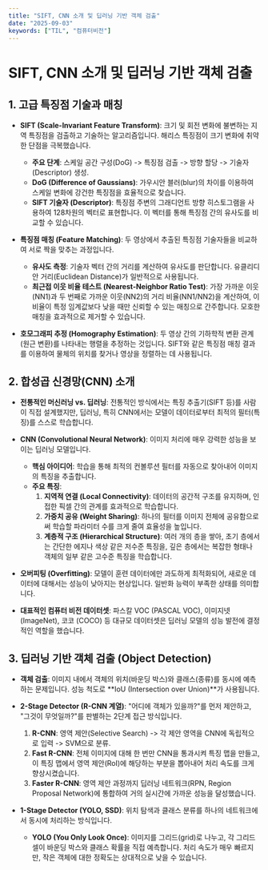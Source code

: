 ```yaml
---
title: "SIFT, CNN 소개 및 딥러닝 기반 객체 검출"
date: "2025-09-03"
keywords: ["TIL", "컴퓨터비전"]
---
```


# SIFT, CNN 소개 및 딥러닝 기반 객체 검출

## 1. 고급 특징점 기술과 매칭

- **SIFT (Scale-Invariant Feature Transform)**: 크기 및 회전 변화에 불변하는 지역 특징점을 검출하고 기술하는 알고리즘입니다. 해리스 특징점이 크기 변화에 취약한 단점을 극복했습니다.

  - **주요 단계**: 스케일 공간 구성(DoG) -> 특징점 검출 -> 방향 할당 -> 기술자(Descriptor) 생성.
  - **DoG (Difference of Gaussians)**: 가우시안 블러(blur)의 차이를 이용하여 스케일 변화에 강건한 특징점을 효율적으로 찾습니다.
  - **SIFT 기술자 (Descriptor)**: 특징점 주변의 그래디언트 방향 히스토그램을 사용하여 128차원의 벡터로 표현합니다. 이 벡터를 통해 특징점 간의 유사도를 비교할 수 있습니다.

- **특징점 매칭 (Feature Matching)**: 두 영상에서 추출된 특징점 기술자들을 비교하여 서로 짝을 맞추는 과정입니다.

  - **유사도 측정**: 기술자 벡터 간의 거리를 계산하여 유사도를 판단합니다. 유클리디안 거리(Euclidean Distance)가 일반적으로 사용됩니다.
  - **최근접 이웃 비율 테스트 (Nearest-Neighbor Ratio Test)**: 가장 가까운 이웃(NN1)과 두 번째로 가까운 이웃(NN2)의 거리 비율(NN1/NN2)을 계산하여, 이 비율이 특정 임계값보다 낮을 때만 신뢰할 수 있는 매칭으로 간주합니다. 모호한 매칭을 효과적으로 제거할 수 있습니다.

- **호모그래피 추정 (Homography Estimation)**: 두 영상 간의 기하학적 변환 관계(원근 변환)를 나타내는 행렬을 추정하는 것입니다. SIFT와 같은 특징점 매칭 결과를 이용하여 물체의 위치를 찾거나 영상을 정렬하는 데 사용됩니다.

## 2. 합성곱 신경망(CNN) 소개

- **전통적인 머신러닝 vs. 딥러닝**: 전통적인 방식에서는 특징 추출기(SIFT 등)를 사람이 직접 설계했지만, 딥러닝, 특히 CNN에서는 모델이 데이터로부터 최적의 필터(특징)를 스스로 학습합니다.

- **CNN (Convolutional Neural Network)**: 이미지 처리에 매우 강력한 성능을 보이는 딥러닝 모델입니다.

  - **핵심 아이디어**: 학습을 통해 최적의 컨볼루션 필터를 자동으로 찾아내어 이미지의 특징을 추출합니다.
  - **주요 특징**:
    1.  **지역적 연결 (Local Connectivity)**: 데이터의 공간적 구조를 유지하며, 인접한 픽셀 간의 관계를 효과적으로 학습합니다.
    2.  **가중치 공유 (Weight Sharing)**: 하나의 필터를 이미지 전체에 공유함으로써 학습할 파라미터 수를 크게 줄여 효율성을 높입니다.
    3.  **계층적 구조 (Hierarchical Structure)**: 여러 개의 층을 쌓아, 초기 층에서는 간단한 에지나 색상 같은 저수준 특징을, 깊은 층에서는 복잡한 형태나 객체의 일부 같은 고수준 특징을 학습합니다.

- **오버피팅 (Overfitting)**: 모델이 훈련 데이터에만 과도하게 최적화되어, 새로운 데이터에 대해서는 성능이 낮아지는 현상입니다. 일반화 능력이 부족한 상태를 의미합니다.

- **대표적인 컴퓨터 비전 데이터셋**: 파스칼 VOC (PASCAL VOC), 이미지넷 (ImageNet), 코코 (COCO) 등 대규모 데이터셋은 딥러닝 모델의 성능 발전에 결정적인 역할을 했습니다.

## 3. 딥러닝 기반 객체 검출 (Object Detection)

- **객체 검출**: 이미지 내에서 객체의 위치(바운딩 박스)와 클래스(종류)를 동시에 예측하는 문제입니다. 성능 척도로 **IoU (Intersection over Union)**가 사용됩니다.

- **2-Stage Detector (R-CNN 계열)**: "어디에 객체가 있을까?"를 먼저 제안하고, "그것이 무엇일까?"를 판별하는 2단계 접근 방식입니다.

  1.  **R-CNN**: 영역 제안(Selective Search) -> 각 제안 영역을 CNN에 독립적으로 입력 -> SVM으로 분류.
  2.  **Fast R-CNN**: 전체 이미지에 대해 한 번만 CNN을 통과시켜 특징 맵을 만들고, 이 특징 맵에서 영역 제안(RoI)에 해당하는 부분을 뽑아내어 처리 속도를 크게 향상시켰습니다.
  3.  **Faster R-CNN**: 영역 제안 과정까지 딥러닝 네트워크(RPN, Region Proposal Network)에 통합하여 거의 실시간에 가까운 성능을 달성했습니다.

- **1-Stage Detector (YOLO, SSD)**: 위치 탐색과 클래스 분류를 하나의 네트워크에서 동시에 처리하는 방식입니다.
  - **YOLO (You Only Look Once)**: 이미지를 그리드(grid)로 나누고, 각 그리드 셀이 바운딩 박스와 클래스 확률을 직접 예측합니다. 처리 속도가 매우 빠르지만, 작은 객체에 대한 정확도는 상대적으로 낮을 수 있습니다.
